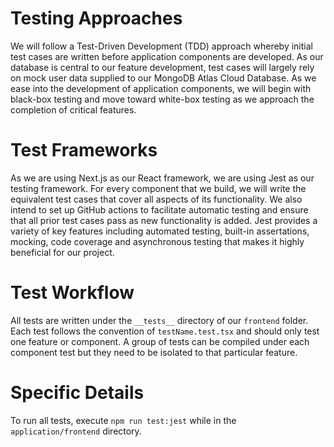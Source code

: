# Testing Approaches

We will follow a Test-Driven Development (TDD) approach whereby initial test cases are written before application components are developed. As our database is central to our feature development, test cases will largely rely on mock user data supplied to our MongoDB Atlas Cloud Database. As we ease into the development of application components, we will begin with black-box testing and move toward white-box testing as we approach the completion of critical features. 

# Test Frameworks

As we are using Next.js as our React framework, we are using Jest as our testing framework. For every component that we build, we will write the equivalent test cases that cover all aspects of its functionality. We also intend to set up GitHub actions to facilitate automatic testing and ensure that all prior test cases pass as new functionality is added. Jest provides a variety of key features including automated testing, built-in assertations, mocking, code coverage and asynchronous testing that makes it highly beneficial for our project.

# Test Workflow

All tests are written under the `__tests__` directory of our `frontend` folder. Each test follows the convention of `testName.test.tsx` and should only test one feature or component. A group of tests can be compiled under each component test but they need to be isolated to that particular feature.

# Specific Details

To run all tests, execute `npm run test:jest` while in the `application/frontend` directory.